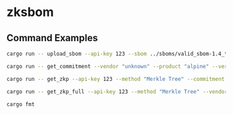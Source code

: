 # zksbom

## Command Examples

```Bash
cargo run -- upload_sbom --api-key 123 --sbom ../sboms/valid_sbom-1.4_trivy-0.36.1_alpine-3.13.1.cdx.json
```

```Bash
cargo run -- get_commitment --vendor "unknown" --product "alpine" --version "3.13.1"
```

```Bash
cargo run -- get_zkp --api-key 123 --method "Merkle Tree" --commitment "0x28e2f187d92d3816d0f1a207bf91b9af427d731ef4abea59e510b4952ea109e3" --vulnerability "CVE-2022-37434"
```

```Bash
cargo run -- get_zkp_full --api-key 123 --method "Merkle Tree" --vendor "My Vendor" --product "My Product" --version "My Verison" --vulnerability "A vulnerability"
```

```Bash
cargo fmt
```
